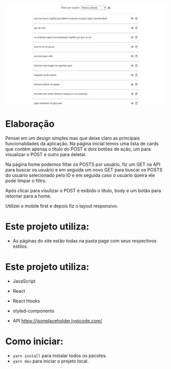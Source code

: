 <img src="https://github.com/juliancioc/challenge-nextjs/blob/master/img/print.png?raw=true" />

# Elaboração

Pensei em um design simples mas que deixe claro as principais funcionalidades da aplicação. Na página inicial
temos uma lista de cards que contém aṕenas o título do POST e dois botões de ação, um para visualizar o POST e outro para deletar.

Na página home podemos filtar os POSTS por usuário, fiz um GET na API para buscar os usuário e em seguida um novo GET para buscar 
os POSTS do usuário selecionado pelo ID e em seguida caso o usuário queira ele pode limpar o filtro.

Após clicar para visulizar o POST é exibido o título, body e um botão para retornar para a home.

Utilizei o mobile first e depois fiz o layout responsivo.

# Este projeto utiliza:

- As páginas do site estão todas na pasta page com seus respectivos estilos.

# Este projeto utiliza:

- JavaScript
- React
- React Hooks
- styled-components

- API https://jsonplaceholder.typicode.com/

# Como iniciar:

- `yarn install` para instalar todos os pacotes.
- `yarn dev` para iniciar o projeto local.